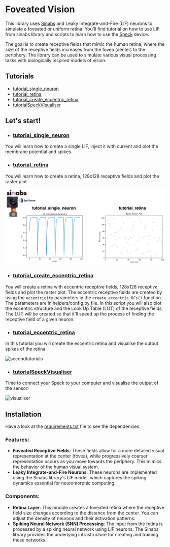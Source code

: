 # Foveated Vision

This library uses [Sinabs](https://sinabs.readthedocs.io/en/v2.0.0/) and Leaky Integrate-and-Fire (LIF) 
neurons to simulate a foveated or uniform retina. 
You'll find tutorial on how to use LIF from sinabs library and scripts to learn how to use the [Speck](https://www.synsense.ai/products/speck-2/) device. 

The goal is to create receptive fields that mimic the human retina, where the size
of the receptive fields increases from the fovea (center) to the periphery. 
The library can be used to simulate various
visual processing tasks with biologically inspired models of vision.

## Tutorials

- [tutorial_single_neuron](https://github.com/GiuliaDAngelo/foveated-vision/blob/main/tutorials/tutorial_single_neuron.py)
- [tutorial_retina](https://github.com/GiuliaDAngelo/foveated-vision/blob/main/tutorials/tutorialretina.py)
- [tutorial_create_eccentric_retina](https://github.com/GiuliaDAngelo/foveated-vision/blob/main/tutorials/tutorial_create_eccentric_retina.py)
- [tutorialSpeckVisualiser](https://github.com/GiuliaDAngelo/foveated-vision/blob/main/tutorials/tutorialSpeckVisualiser.py)

## Let's start! 

- ### [tutorial_single_neuron](https://github.com/GiuliaDAngelo/foveated-vision/blob/main/tutorials/tutorial_single_neuron.py)

You will learn how to create a single LIF, inject it with current and plot the membrane potential and spikes.

- ### [tutorial_retina](https://github.com/GiuliaDAngelo/foveated-vision/blob/main/tutorials/tutorialretina.py)

You will learn how to create a retina, 128x128 receptive fields and plot the raster plot.

![firsttutorials](images/tutorialsingleneuronretina.png)

- ### [tutorial_create_eccentric_retina](https://github.com/GiuliaDAngelo/foveated-vision/blob/main/tutorials/tutorial_create_eccentric_retina.py)

You will create a retina with eccentric receptive fields, 128x128 receptive fields and plot the raster plot.
The eccentric receptive fields are created by using the `eccentricity` parameters in the `create_eccentric_RFs()` function.
The parameters are in helpers/config.py file.
In this script you will also plot the eccentric structure and the Look Up Table (LUT) of the receptive fields.
The LUT will be created so that it'll speed up the process of finding the receptive field of a given neuron.

- ### [tutorial_eccentric_retina](https://github.com/GiuliaDAngelo/foveated-vision/blob/main/tutorials/tutorial_eccentric_retina.py)

In this tutorial you will create the eccentric retina and visualise the output spikes of the retina.

![secondtutorials](images/tutorialeccentricretina.gif)

- ### [tutorialSpeckVisualiser](https://github.com/GiuliaDAngelo/foveated-vision/blob/main/tutorials/tutorialSpeckVisualiser.py)

Time to connect your Speck to your computer and visualise the output of the sensor!

![visualiser](https://github.com/GiuliaDAngelo/foveated-vision/blob/main/images/Speckvisualiser.gif)


## Installation
Have a look at the [requirements.txt](https://github.com/GiuliaDAngelo/foveated-vision/blob/main/requirements.txt) file to see the dependencies.

### Features:
- **Foveated Receptive Fields**: These fields allow for a more detailed visual representation at the center (fovea), while progressively coarser representation occurs as you move towards the periphery. This mimics the behavior of the human visual system.
- **Leaky Integrate-and-Fire Neurons**: These neurons are implemented using the Sinabs library's LIF model, which captures the spiking dynamics essential for neuromorphic computing.
  
### Components:
- **Retina Layer**: This module creates a foveated retina where the receptive field size changes according to the distance from the center. You can adjust the density of neurons and their activation patterns.
- **Spiking Neural Network (SNN) Processing**: The input from the retina is processed by a spiking neural network using LIF neurons. The Sinabs library provides the underlying infrastructure for creating and training these networks.


